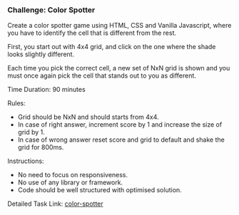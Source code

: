 ### Challenge: Color Spotter

Create a color spotter game using HTML, CSS and Vanilla Javascript, where you have to identify the cell that is different from the rest.

First, you start out with 4x4 grid, and click on the one where the shade looks slightly different.

Each time you pick the correct cell, a new set of NxN grid is shown and you must once again pick the cell that stands out to you as different.

Time Duration: 90 minutes

Rules:
* Grid should be NxN and should starts from 4x4.
* In case of right answer, increment score by 1 and increase the size of grid by 1.
* In case of wrong answer reset score and grid to default and shake the grid for 800ms.

Instructions:
* No need to focus on responsiveness.
* No use of any library or framework.
* Code should be well structured with optimised solution.

Detailed Task Link: [color-spotter](https://github.com/devkodeio/the-dom-challenge/tree/main/color-spotter)
